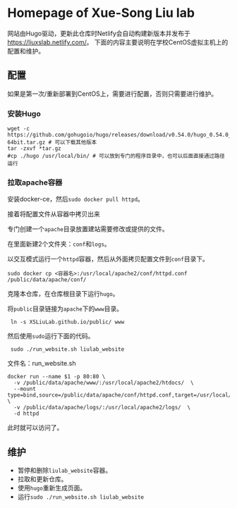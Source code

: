 # Homepage of Xue-Song Liu lab

网站由Hugo驱动，更新此仓库时Netlify会自动构建新版本并发布于<https://liuxslab.netlify.com/>。
下面的内容主要说明在学校CentOS虚拟主机上的配置和维护。

## 配置

如果是第一次/重新部署到CentOS上，需要进行配置，否则只需要进行维护。

### 安装Hugo

```
wget -c https://github.com/gohugoio/hugo/releases/download/v0.54.0/hugo_0.54.0_Linux-64bit.tar.gz # 可以下载其他版本
tar -zxvf *tar.gz
#cp ./hugo /usr/local/bin/ # 可以放到专门的程序目录中，也可以后面直接通过路径运行
```

### 拉取apache容器

安装docker-ce，然后`sudo docker pull httpd`。

接着将配置文件从容器中拷贝出来

专门创建一个`apache`目录放置建站需要修改或提供的文件。

在里面新建2个文件夹：`conf`和`logs`。

以交互模式运行一个`httpd`容器，然后从外面拷贝配置文件到`conf`目录下。

```
sudo docker cp <容器名>:/usr/local/apache2/conf/httpd.conf /public/data/apache/conf/
```

克隆本仓库，在仓库根目录下运行`hugo`。

将`public`目录链接为`apache`下的`www`目录。

```
 ln -s XSLiuLab.github.io/public/ www
```


然后使用`sudo`运行下面的代码。

```
 sudo ./run_website.sh liulab_website
```

文件名：run_website.sh

```
docker run --name $1 -p 80:80 \
  -v /public/data/apache/www/:/usr/local/apache2/htdocs/  \
  --mount type=bind,source=/public/data/apache/conf/httpd.conf,target=/usr/local/apache2/conf/httpd.conf  \
  -v /public/data/apache/logs/:/usr/local/apache2/logs/  \
  -d httpd

```

此时就可以访问了。


## 维护


- 暂停和删除`liulab_website`容器。
- 拉取和更新仓库。
- 使用`hugo`重新生成页面。
- 运行`sudo ./run_website.sh liulab_website`
